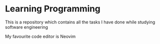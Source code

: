 # Learning Programming

This is a repository which contains all the tasks I have done while studying software engineering

My favourite code editor is Neovim
